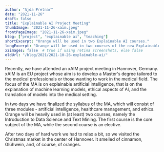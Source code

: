 ```yaml
---
author: "Ajda Pretnar"
date: "2021-11-26"
draft: false
title: "Explainable AI Project Meeting"
thumbImage: "2021-11-26-xaim.jpeg"
frontPageImage: "2021-11-26-xaim.jpeg"
blog: ["project", "explainable ai", "teaching"]
shortExcerpt: "Orange will be used in two Explainable AI courses."
longExcerpt: "Orange will be used in two courses of the new Explainable AI Master's degree."
x2images: false  # true if using retina screenshots, else false
oldUrl: "/blog/2021/2021-10-26-explainable-ai/"
---
```


Recently, we have attended an xAIM project meeting in Hannover, Germany. xAIM is an EU project whose aim is to develop a Master's degree tailored to the medical professionals or those wanting to work in the medical field. The focus of the MA is on explainable artificial intelligence, that is on the explanation of machine learning models, ethical aspects of AI, and the translation of models into the medical setting.

In two days we have finalized the syllabus of the MA, which will consist of three modules - artificial intelligence, healthcare management, and ethics. Orange will be heavily used in (at least) two courses, namely the Introduction to Data Science and Text Mining. The first course is the core subject of the MA, while the second course is an elective.

After two days of hard work we had to relax a bit, so we visited the Christmas market in the center of Hannover. It smelled of cinnamon, Glühwein, and, of course, of oranges.

<WindowScreenshot src="2021-11-26-market.jpeg" />
